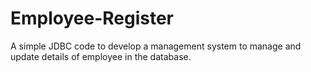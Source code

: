 # Employee-Register
A simple JDBC code to develop a management system to manage and update details of employee in the database.
